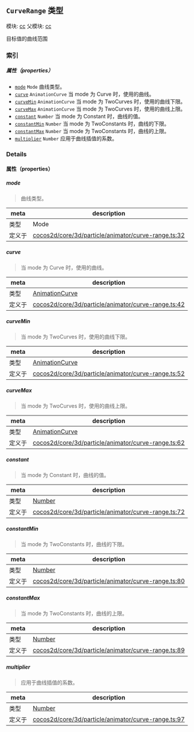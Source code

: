 ## `CurveRange` 类型



模块: [cc](../modules/cc.md)
父模块: [cc](../modules/cc.md)


目标值的曲线范围



### 索引

##### 属性（properties）

  - [`mode`](#mode) `Mode` 曲线类型。
  - [`curve`](#curve) `AnimationCurve` 当 mode 为 Curve 时，使用的曲线。
  - [`curveMin`](#curvemin) `AnimationCurve` 当 mode 为 TwoCurves 时，使用的曲线下限。
  - [`curveMax`](#curvemax) `AnimationCurve` 当 mode 为 TwoCurves 时，使用的曲线上限。
  - [`constant`](#constant) `Number` 当 mode 为 Constant 时，曲线的值。
  - [`constantMin`](#constantmin) `Number` 当 mode 为 TwoConstants 时，曲线的下限。
  - [`constantMax`](#constantmax) `Number` 当 mode 为 TwoConstants 时，曲线的上限。
  - [`multiplier`](#multiplier) `Number` 应用于曲线插值的系数。





### Details


#### 属性（properties）


##### mode

> 曲线类型。

| meta | description |
|------|-------------|
| 类型 | Mode |
| 定义于 | [cocos2d/core/3d/particle/animator/curve-range.ts:32](https://github.com/cocos-creator/engine/blob/f7d50d63228ec3047fe054a2d1e1535e90da2bd1/cocos2d/core/3d/particle/animator/curve-range.ts#L32) |



##### curve

> 当 mode 为 Curve 时，使用的曲线。

| meta | description |
|------|-------------|
| 类型 | <a href="../classes/AnimationCurve.html" class="crosslink">AnimationCurve</a> |
| 定义于 | [cocos2d/core/3d/particle/animator/curve-range.ts:42](https://github.com/cocos-creator/engine/blob/f7d50d63228ec3047fe054a2d1e1535e90da2bd1/cocos2d/core/3d/particle/animator/curve-range.ts#L42) |



##### curveMin

> 当 mode 为 TwoCurves 时，使用的曲线下限。

| meta | description |
|------|-------------|
| 类型 | <a href="../classes/AnimationCurve.html" class="crosslink">AnimationCurve</a> |
| 定义于 | [cocos2d/core/3d/particle/animator/curve-range.ts:52](https://github.com/cocos-creator/engine/blob/f7d50d63228ec3047fe054a2d1e1535e90da2bd1/cocos2d/core/3d/particle/animator/curve-range.ts#L52) |



##### curveMax

> 当 mode 为 TwoCurves 时，使用的曲线上限。

| meta | description |
|------|-------------|
| 类型 | <a href="../classes/AnimationCurve.html" class="crosslink">AnimationCurve</a> |
| 定义于 | [cocos2d/core/3d/particle/animator/curve-range.ts:62](https://github.com/cocos-creator/engine/blob/f7d50d63228ec3047fe054a2d1e1535e90da2bd1/cocos2d/core/3d/particle/animator/curve-range.ts#L62) |



##### constant

> 当 mode 为 Constant 时，曲线的值。

| meta | description |
|------|-------------|
| 类型 | <a href="https://developer.mozilla.org/en/JavaScript/Reference/Global_Objects/Number" class="crosslink external" target="_blank">Number</a> |
| 定义于 | [cocos2d/core/3d/particle/animator/curve-range.ts:72](https://github.com/cocos-creator/engine/blob/f7d50d63228ec3047fe054a2d1e1535e90da2bd1/cocos2d/core/3d/particle/animator/curve-range.ts#L72) |



##### constantMin

> 当 mode 为 TwoConstants 时，曲线的下限。

| meta | description |
|------|-------------|
| 类型 | <a href="https://developer.mozilla.org/en/JavaScript/Reference/Global_Objects/Number" class="crosslink external" target="_blank">Number</a> |
| 定义于 | [cocos2d/core/3d/particle/animator/curve-range.ts:80](https://github.com/cocos-creator/engine/blob/f7d50d63228ec3047fe054a2d1e1535e90da2bd1/cocos2d/core/3d/particle/animator/curve-range.ts#L80) |



##### constantMax

> 当 mode 为 TwoConstants 时，曲线的上限。

| meta | description |
|------|-------------|
| 类型 | <a href="https://developer.mozilla.org/en/JavaScript/Reference/Global_Objects/Number" class="crosslink external" target="_blank">Number</a> |
| 定义于 | [cocos2d/core/3d/particle/animator/curve-range.ts:89](https://github.com/cocos-creator/engine/blob/f7d50d63228ec3047fe054a2d1e1535e90da2bd1/cocos2d/core/3d/particle/animator/curve-range.ts#L89) |



##### multiplier

> 应用于曲线插值的系数。

| meta | description |
|------|-------------|
| 类型 | <a href="https://developer.mozilla.org/en/JavaScript/Reference/Global_Objects/Number" class="crosslink external" target="_blank">Number</a> |
| 定义于 | [cocos2d/core/3d/particle/animator/curve-range.ts:97](https://github.com/cocos-creator/engine/blob/f7d50d63228ec3047fe054a2d1e1535e90da2bd1/cocos2d/core/3d/particle/animator/curve-range.ts#L97) |






